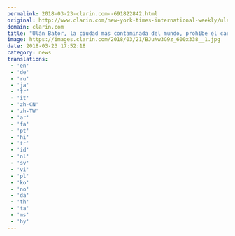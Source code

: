 ```yaml
---
permalink: 2018-03-23-clarin.com--691822842.html
original: http://www.clarin.com/new-york-times-international-weekly/ulan-bator-ciudad-contaminada-mundo-prohibe-carbon_0_HkaNQnG9G.html
domain: clarin.com
title: "Ulán Bator, la ciudad más contaminada del mundo, prohíbe el carbón"
image: https://images.clarin.com/2018/03/21/BJuNw3G9z_600x338__1.jpg
date: 2018-03-23 17:52:18
category: news
translations: 
 - 'en'
 - 'de'
 - 'ru'
 - 'ja'
 - 'fr'
 - 'it'
 - 'zh-CN'
 - 'zh-TW'
 - 'ar'
 - 'fa'
 - 'pt'
 - 'hi'
 - 'tr'
 - 'id'
 - 'nl'
 - 'sv'
 - 'vi'
 - 'pl'
 - 'ko'
 - 'no'
 - 'da'
 - 'th'
 - 'ta'
 - 'ms'
 - 'hy'
---
```



